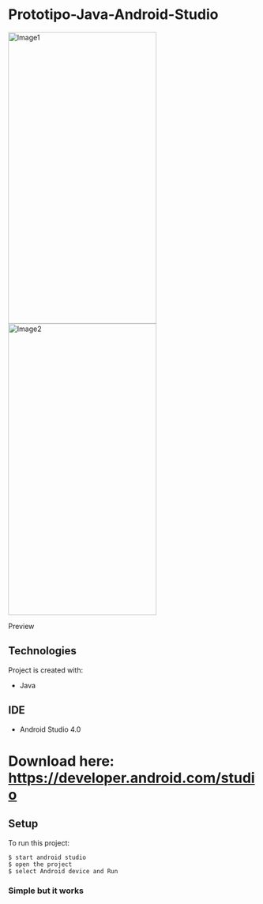 # Prototipo-Java-Android-Studio
<img src="https://user-images.githubusercontent.com/61395827/97239798-1e020b00-17b2-11eb-902e-2c3f4396a1c6.jpg" alt="Image1" width="300" height="590">
<img src="https://user-images.githubusercontent.com/61395827/97239826-2fe3ae00-17b2-11eb-8ff0-deaad865de5c.jpg" alt="Image2" width="300" height="590">



Preview
## Technologies
Project is created with:
* Java

## IDE
* Android Studio 4.0
# Download here: https://developer.android.com/studio

## Setup
To run this project:

```
$ start android studio
$ open the project
$ select Android device and Run
```

### Simple but it works
